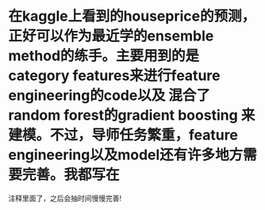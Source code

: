﻿# 在kaggle上看到的houseprice的预测，正好可以作为最近学的ensemble method的练手。主要用到的是category features来进行feature engineering的code以及 混合了random forest的gradient boosting 来建模。不过，导师任务繁重，feature engineering以及model还有许多地方需要完善。我都写在

注释里面了，之后会抽时间慢慢完善!